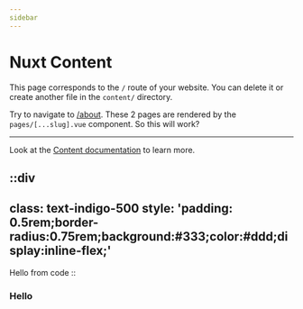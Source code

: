 ```yaml
---
sidebar
---
```


# Nuxt Content

This page corresponds to the `/` route of your website. You can delete it or create another file in the `content/` directory.

Try to navigate to [/about](/about). These 2 pages are rendered by the `pages/[...slug].vue` component. So this will work?

---

Look at the [Content documentation](https://content.nuxtjs.org/) to learn more.

::div
---
class: text-indigo-500
style: 'padding: 0.5rem;border-radius:0.75rem;background:#333;color:#ddd;display:inline-flex;'
---
Hello from code
::

### Hello

